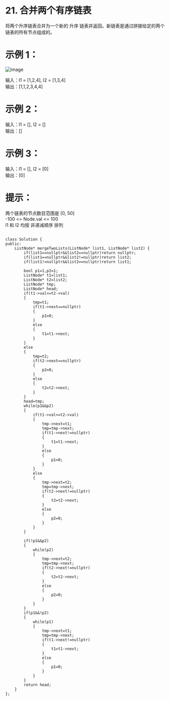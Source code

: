 # 21. 合并两个有序链表  

将两个升序链表合并为一个新的 升序 链表并返回。新链表是通过拼接给定的两个链表的所有节点组成的。   

 

# 示例 1：  
![image](https://github.com/user-attachments/assets/ecb64679-53e5-4b2e-afb8-47d14884c6fa)  


输入：l1 = [1,2,4], l2 = [1,3,4]  
输出：[1,1,2,3,4,4]  
# 示例 2：  

输入：l1 = [], l2 = []  
输出：[]  
# 示例 3：  

输入：l1 = [], l2 = [0]  
输出：[0]  
 

# 提示：  

两个链表的节点数目范围是 [0, 50]  
-100 <= Node.val <= 100  
l1 和 l2 均按 非递减顺序 排列  

```

class Solution {
public:
    ListNode* mergeTwoLists(ListNode* list1, ListNode* list2) {
        if(list1==nullptr&&list2==nullptr)return nullptr;
        if(list1==nullptr&&list2!=nullptr)return list2;
        if(list1!=nullptr&&list2==nullptr)return list1;

        bool p1=1,p2=1;
        ListNode* t1=list1;
        ListNode* t2=list2;
        ListNode* tmp;
        ListNode* head;
        if(t1->val<=t2->val)
        {
            tmp=t1;
            if(t1->next==nullptr)
            {
                p1=0;
            }
            else
            {
                t1=t1->next;
            }
        }
        else
        {
            tmp=t2;
            if(t2->next==nullptr)
            {
                p2=0;
            }
            else
            {
                t2=t2->next;
            }
        }
        head=tmp;
        while(p1&&p2)
        {
            if(t1->val<=t2->val)
            {
                tmp->next=t1;
                tmp=tmp->next;
                if(t1->next!=nullptr)
                {
                    t1=t1->next;
                }
                else
                {
                    p1=0;
                }
            }
            else
            {
                tmp->next=t2;
                tmp=tmp->next;
                if(t2->next!=nullptr)
                {
                    t2=t2->next;
                }
                else
                {
                    p2=0;
                }
            }
        }

        if(!p1&&p2)
        {
            while(p2)
            {
                tmp->next=t2;
                tmp=tmp->next;
                if(t2->next!=nullptr)
                {
                    t2=t2->next;
                }
                else
                {
                    p2=0;
                }
            }
        }
        if(p1&&!p2)
        {
            while(p1)
            {
                tmp->next=t1;
                tmp=tmp->next;
                if(t1->next!=nullptr)
                {
                    t1=t1->next;
                }
                else
                {
                    p1=0;
                }
            }
        }
        return head;
    }
};

```
